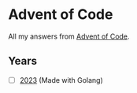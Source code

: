 # Advent of Code

All my answers from [Advent of Code](https://adventofcode.com/).

## Years

- [ ] [2023](https://github.com/ed-henrique/aoc/tree/2023) (Made with Golang)
